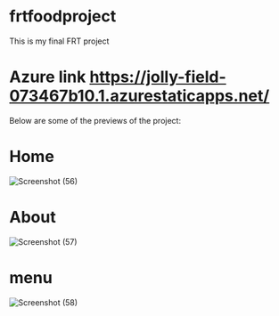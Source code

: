 # frtfoodproject
This is my final FRT project

# Azure link https://jolly-field-073467b10.1.azurestaticapps.net/

Below are some of the previews of the project:
# Home
![Screenshot (56)](https://user-images.githubusercontent.com/105802909/186487556-7f626e49-f62f-421d-a561-0d033562af97.png)
# About
![Screenshot (57)](https://user-images.githubusercontent.com/105802909/186487632-ff558c4f-77ae-474c-853a-31cd3dd9f3b1.png)
# menu
![Screenshot (58)](https://user-images.githubusercontent.com/105802909/186487719-2f8f9b6d-f958-4e6e-b055-4ed2a5f249a3.png)


